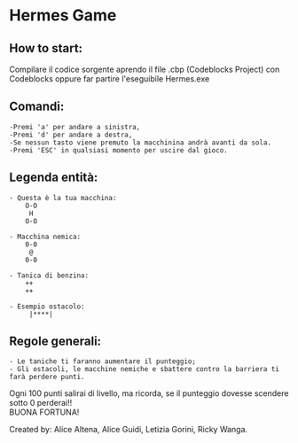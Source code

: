 # Hermes Game


## How to start:

Compilare il codice sorgente aprendo il file .cbp (Codeblocks Project) con Codeblocks oppure far partire l'eseguibile Hermes.exe

## Comandi:
	-Premi 'a' per andare a sinistra,
	-Premi 'd' per andare a destra,
	-Se nessun tasto viene premuto la macchinina andrà avanti da sola.
	-Premi 'ESC' in qualsiasi momento per uscire dal gioco.

## Legenda entità:
	- Questa è la tua macchina:	
		O-O			
		 H
		O-O
		
	- Macchina nemica:	
		0-0
   		 @
		0-0
		
	- Tanica di benzina:	
		++
		++
								
	- Esempio ostacolo:	
	     |****|

## Regole generali:
	- Le taniche ti faranno aumentare il punteggio;
	- Gli ostacoli, le macchine nemiche e sbattere contro la barriera ti farà perdere punti.
Ogni 100 punti salirai di livello, ma ricorda, se il punteggio dovesse scendere sotto 0 perderai!!  
BUONA FORTUNA!
	
Created by: Alice Altena, Alice Guidi, Letizia Gorini, Ricky Wanga.
